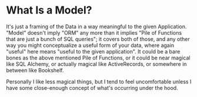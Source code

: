 What Is a Model?
================

It's just a framing of the Data in a way meaningful to the given Application.  "Model" doesn't imply "ORM" any more than it implies "Pile of Functions that are just a bunch of SQL queries"; it covers both of those, and any other way you might conceptualize a useful form of your data, where again "useful" here means "useful to the given application".  It could be a bare bones as the above mentioned Pile of Functions, or it could be near magical like SQL Alchemy, or actually magical like ActiveRecords, or somewhere in between like Bookshelf.

Personally I like less magical things, but I tend to feel uncomfortable unless I have some close-enough concept of what's occurring under the hood.
